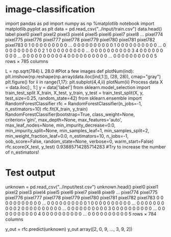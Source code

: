# image-classification
import pandas as pd
import numpy as np
%matplotlib notebook
import matplotlib.pyplot as plt
data = pd.read_csv("../input/train.csv")
data.head()
label	pixel0	pixel1	pixel2	pixel3	pixel4	pixel5	pixel6	pixel7	pixel8	...	pixel774	pixel775	pixel776	pixel777	pixel778	pixel779	pixel780	pixel781	pixel782	pixel783
0	1	0	0	0	0	0	0	0	0	0	...	0	0	0	0	0	0	0	0	0	0
1	0	0	0	0	0	0	0	0	0	0	...	0	0	0	0	0	0	0	0	0	0
2	1	0	0	0	0	0	0	0	0	0	...	0	0	0	0	0	0	0	0	0	0
3	4	0	0	0	0	0	0	0	0	0	...	0	0	0	0	0	0	0	0	0	0
4	0	0	0	0	0	0	0	0	0	0	...	0	0	0	0	0	0	0	0	0	0
5 rows × 785 columns

L = np.sqrt(784)
L
28.0
#Plot a few images
def plotNum(ind):
    plt.imshow(np.reshape(np.array(data.iloc[ind,1:]), (28, 28)), cmap="gray")
plt.figure()
for ii in range(1,17):
    plt.subplot(4,4,ii)
    plotNum(ii)
Process data
X = data.iloc[:, 1:]
y = data['label']
from sklearn.model_selection import train_test_split
X_train, X_test, y_train, y_test = train_test_split(X, y, test_size=0.25, random_state=42)
from sklearn.ensemble import RandomForestClassifier
rfc = RandomForestClassifier(n_jobs=-1, n_estimators=10)
rfc.fit(X_train, y_train)
RandomForestClassifier(bootstrap=True, class_weight=None, criterion='gini',
            max_depth=None, max_features='auto', max_leaf_nodes=None,
            min_impurity_decrease=0.0, min_impurity_split=None,
            min_samples_leaf=1, min_samples_split=2,
            min_weight_fraction_leaf=0.0, n_estimators=10, n_jobs=-1,
            oob_score=False, random_state=None, verbose=0,
            warm_start=False)
rfc.score(X_test, y_test)
0.93885714285714283
#Try to increase the number of n_estimators!

# Test output
unknown = pd.read_csv("../input/test.csv")
unknown.head()
pixel0	pixel1	pixel2	pixel3	pixel4	pixel5	pixel6	pixel7	pixel8	pixel9	...	pixel774	pixel775	pixel776	pixel777	pixel778	pixel779	pixel780	pixel781	pixel782	pixel783
0	0	0	0	0	0	0	0	0	0	0	...	0	0	0	0	0	0	0	0	0	0
1	0	0	0	0	0	0	0	0	0	0	...	0	0	0	0	0	0	0	0	0	0
2	0	0	0	0	0	0	0	0	0	0	...	0	0	0	0	0	0	0	0	0	0
3	0	0	0	0	0	0	0	0	0	0	...	0	0	0	0	0	0	0	0	0	0
4	0	0	0	0	0	0	0	0	0	0	...	0	0	0	0	0	0	0	0	0	0
5 rows × 784 columns

y_out = rfc.predict(unknown)
y_out
array([2, 0, 9, ..., 3, 9, 2])
